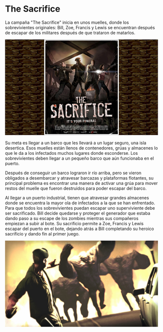 # The Sacrifice

La campaña "The Sacrifice" inicia en unos muelles, donde los sobrevivientes originales: Bill, Zoe, Francis y Lewis se encuentran después de escapar de los militares después de que trataron de matarlos. 

![Poster](/Img/Campain/The-Sacrifice-Poster.jpg)

Su meta es llegar a un barco que les llevará a un lugar seguro, una isla desertica. Esos muelles están llenos de contenedores, grúas y almacenes lo que le da a los infectados muchos lugares donde esconderse. Los sobrevivientes deben llegar a un pequeño barco que aún funcionaba en el puerto.

Después de conseguir un barco lograron ir río arriba, pero se vieron obligados a desembarcar y atravesar barcazas y plataformas flotantes, su principal problema es encontrar una manera de activar una grúa para mover restos del muelle que fueron destruidos para poder escapar del barco. 

Al llegar a un puerto industrial, tienen que atravesar grandes almacenes donde se encuentra la mayor ola de infectados a la que se han enfrentado. Para que todos los sobrevivientes puedan escapar uno superviviente debe ser sacrificado. Bill decide quedarse y proteger el generador que estaba dando paso a su escape de los zombies mientras sus compañeros empiezan a subir al bote. Su sacrificio permite a Zoe, Francis y Lewis escapar del puerto en el bote, dejando atrás a Bill completando su heroico sacrificio y dando fin al primer juego.

![Final](/Img/Campain/The-Sacrifice-Bill.jpg)
